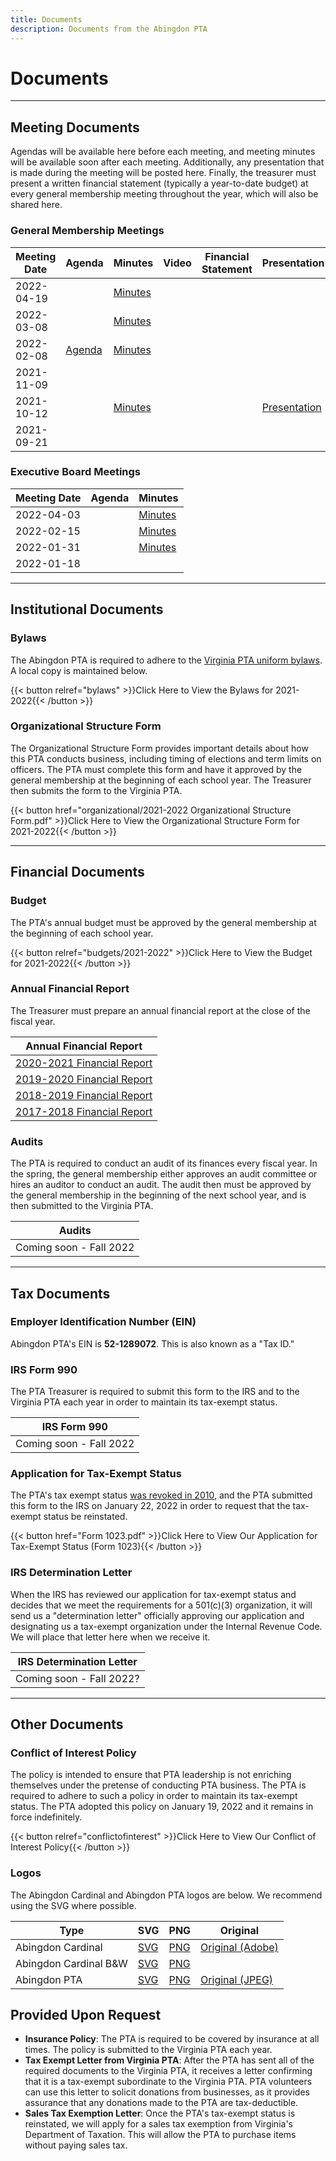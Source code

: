 ```yaml
---
title: Documents
description: Documents from the Abingdon PTA
---
```


# Documents

---

## Meeting Documents

Agendas will be available here before each meeting, and meeting minutes will be available soon after each meeting. Additionally, any presentation that is made during the meeting will be posted here. Finally, the treasurer must present a written financial statement (typically a year-to-date budget) at every general membership meeting throughout the year, which will also be shared here.

### General Membership Meetings

| Meeting Date | Agenda | Minutes | Video | Financial Statement | Presentation |
| ------------ | ------ | ------- | ----- | ------------------- | ------------ |
| 2022-04-19 | | [Minutes](<minutes/2022-04-19>) | | | |
| 2022-03-08 | | [Minutes](<minutes/2022-03-08>) | | | |
| 2022-02-08 | [Agenda](<agendas/2022-02-08 Agenda.pdf>) | [Minutes](<minutes/2022-02-08 Minutes.pdf>) | | | |
| 2021-11-09 | | | | | |
| 2021-10-12 | | [Minutes](<minutes/2021-10-12 Minutes.pdf>) | | | [Presentation](<presentations/2021-10-12 Presentation.pdf>) |
| 2021-09-21 | | | | | |

### Executive Board Meetings

| Meeting Date | Agenda | Minutes |
| ------------ | ------ | ------- |
| 2022-04-03 | | [Minutes](<minutes/2022-04-03>) |
| 2022-02-15 | | [Minutes](<minutes/2022-02-15 Minutes.pdf>) |
| 2022-01-31 | | [Minutes](<minutes/2022-01-31 Minutes.pdf>) |
| 2022-01-18 | | |

---

## Institutional Documents

### Bylaws

The Abingdon PTA is required to adhere to the [Virginia PTA uniform bylaws](https://www.vapta.org/pta-basics/bylaws-home/local-unit-bylaws). A local copy is maintained below. 

{{< button relref="bylaws" >}}Click Here to View the Bylaws for 2021-2022{{< /button >}}

### Organizational Structure Form

The Organizational Structure Form provides important details about how this PTA conducts business, including timing of elections and term limits on officers. The PTA must complete this form and have it approved by the general membership at the beginning of each school year. The Treasurer then submits the form to the Virginia PTA.

{{< button href="organizational/2021-2022 Organizational Structure Form.pdf" >}}Click Here to View the Organizational Structure Form for 2021-2022{{< /button >}}

---

## Financial Documents

### Budget

The PTA's annual budget must be approved by the general membership at the beginning of each school year.

{{< button relref="budgets/2021-2022" >}}Click Here to View the Budget for 2021-2022{{< /button >}}

### Annual Financial Report

The Treasurer must prepare an annual financial report at the close of the fiscal year.

| Annual Financial Report |
|-|
| [2020-2021 Financial Report](<financialreports/2020-2021 Financial Report.pdf>) |
| [2019-2020 Financial Report](<financialreports/2019-2020 Financial Report.pdf>) |
| [2018-2019 Financial Report](<financialreports/2018-2019 Financial Report.pdf>) |
| [2017-2018 Financial Report](<financialreports/2017-2018 Financial Report.pdf>) |

### Audits

The PTA is required to conduct an audit of its finances every fiscal year. In the spring, the general membership either approves an audit committee or hires an auditor to conduct an audit. The audit then must be approved by the general membership in the beginning of the next school year, and is then submitted to the Virginia PTA.

| Audits |
|-|
| Coming soon - Fall 2022 |

---

## Tax Documents

### Employer Identification Number (EIN)

Abingdon PTA's EIN is **52-1289072**. This is also known as a "Tax ID."

### IRS Form 990

The PTA Treasurer is required to submit this form to the IRS and to the Virginia PTA each year in order to maintain its tax-exempt status.

| IRS Form 990 |
|-|
| Coming soon - Fall 2022 |

### Application for Tax-Exempt Status

The PTA's tax exempt status [was revoked in 2010](https://apps.irs.gov/app/eos/detailsPage?ein=521289072&name=VIRGINIA%20CONGRESS%20OF%20PARENTS%20AND&city=ARLINGTON&state=VA&countryAbbr=US&dba=TEACHERSABINGDON&type=REVOCATION&orgTags=REVOCATION), and the PTA submitted this form to the IRS on January 22, 2022 in order to request that the tax-exempt status be reinstated.

{{< button href="Form 1023.pdf" >}}Click Here to View Our Application for Tax-Exempt Status (Form 1023){{< /button >}}

### IRS Determination Letter

When the IRS has reviewed our application for tax-exempt status and decides that we meet the requirements for a 501(c)(3) organization, it will send us a "determination letter" officially approving our application and designating us a tax-exempt organization under the Internal Revenue Code. We will place that letter here when we receive it.

| IRS Determination Letter |
|-|
| Coming soon - Fall 2022? |

---

## Other Documents

### Conflict of Interest Policy

The policy is intended to ensure that PTA leadership is not enriching themselves under the pretense of conducting PTA business. The PTA is required to adhere to such a policy in order to maintain its tax-exempt status. The PTA adopted this policy on January 19, 2022 and it remains in force indefinitely.

{{< button relref="conflictofinterest" >}}Click Here to View Our Conflict of Interest Policy{{< /button >}}

### Logos

The Abingdon Cardinal and Abingdon PTA logos are below. We recommend using the SVG where possible.

| Type | SVG | PNG | Original |
| ---- | --- | --- | -------- |
| Abingdon Cardinal | [SVG](<logos/Abingdon-remastered.svg>) | [PNG](logos/Abingdon-remastered.png) | [Original (Adobe)](<logos/Abingdon-remastered.ai>)
| Abingdon Cardinal B&W | [SVG](<logos/Abingdon-remastered-BW.svg>) | [PNG](<logos/Abingdon-remastered-BW.png>) |
| Abingdon PTA | [SVG](<logos/Abingdon PTA Logo.svg>) | [PNG](<logos/Abingdon PTA Logo.png>) | [Original (JPEG)](https://www.vapta.org/images/logos/A/abingdonelem.jpg) |


## Provided Upon Request

- **Insurance Policy**: The PTA is required to be covered by insurance at all times. The policy is submitted to the Virginia PTA each year.
- **Tax Exempt Letter from Virginia PTA**: After the PTA has sent all of the required documents to the Virginia PTA, it receives a letter confirming that it is a tax-exempt subordinate to the Virginia PTA. PTA volunteers can use this letter to solicit donations from businesses, as it provides assurance that any donations made to the PTA are tax-deductible.
- **Sales Tax Exemption Letter**: Once the PTA's tax-exempt status is reinstated, we will apply for a sales tax exemption from Virginia's Department of Taxation. This will allow the PTA to purchase items without paying sales tax.